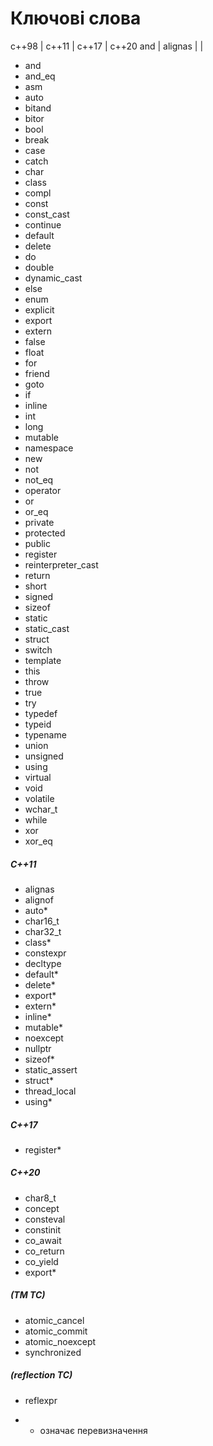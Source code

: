 # Ключові слова
c++98 | c++11 | c++17 | c++20
and | alignas | |


- and
- and_eq
- asm
- auto
- bitand
- bitor
- bool
- break
- case
- catch
- char
- class
- compl
- const
- const_cast
- continue
- default
- delete
- do
- double
- dynamic_cast
- else
- enum
- explicit
- export
- extern
- false
- float
- for
- friend
- goto
- if
- inline
- int
- long
- mutable
- namespace
- new
- not
- not_eq
- operator
- or
- or_eq
- private
- protected
- public
- register
- reinterpreter_cast
- return
- short
- signed
- sizeof
- static
- static_cast
- struct
- switch
- template
- this
- throw
- true
- try
- typedef
- typeid
- typename
- union
- unsigned
- using
- virtual
- void
- volatile
- wchar_t
- while
- xor
- xor_eq

##### C++11
- alignas
- alignof
- auto*
- char16_t
- char32_t
- class*
- constexpr
- decltype
- default*
- delete*
- export*
- extern*
- inline*
- mutable*
- noexcept
- nullptr
- sizeof*
- static_assert
- struct*
- thread_local
- using*

##### C++17
- register*

##### C++20
- char8_t
- concept
- consteval
- constinit
- co_await
- co_return
- co_yield
- export*

##### (TM TC)
- atomic_cancel
- atomic_commit
- atomic_noexcept
- synchronized

##### (reflection TC)
- reflexpr

* - означає перевизначення
